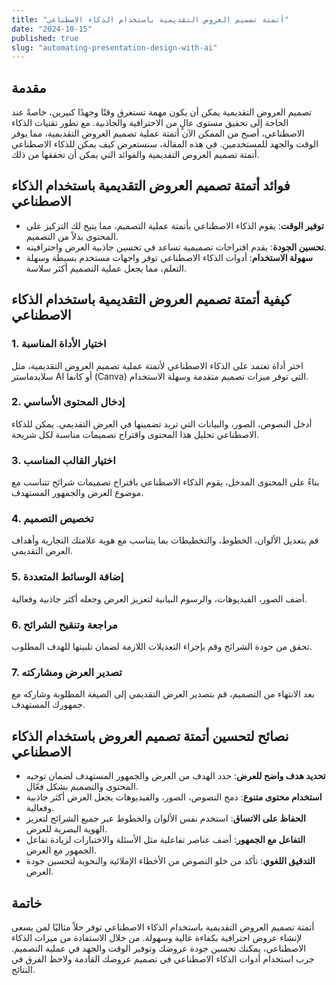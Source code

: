 ```yaml
---
title: "أتمتة تصميم العروض التقديمية باستخدام الذكاء الاصطناعي"
date: "2024-10-15"
published: true
slug: "automating-presentation-design-with-ai"
---
```


## مقدمة

تصميم العروض التقديمية يمكن أن يكون مهمة تستغرق وقتًا وجهدًا كبيرين، خاصةً عند الحاجة إلى تحقيق مستوى عالٍ من الاحترافية والجاذبية. مع تطور تقنيات الذكاء الاصطناعي، أصبح من الممكن الآن أتمتة عملية تصميم العروض التقديمية، مما يوفر الوقت والجهد للمستخدمين. في هذه المقالة، سنستعرض كيف يمكن للذكاء الاصطناعي أتمتة تصميم العروض التقديمية والفوائد التي يمكن أن تحققها من ذلك.

## فوائد أتمتة تصميم العروض التقديمية باستخدام الذكاء الاصطناعي

- **توفير الوقت**: يقوم الذكاء الاصطناعي بأتمتة عملية التصميم، مما يتيح لك التركيز على المحتوى بدلاً من التصميم.
- **تحسين الجودة**: يقدم اقتراحات تصميمية تساعد في تحسين جاذبية العرض واحترافيته.
- **سهولة الاستخدام**: أدوات الذكاء الاصطناعي توفر واجهات مستخدم بسيطة وسهلة التعلم، مما يجعل عملية التصميم أكثر سلاسة.

## كيفية أتمتة تصميم العروض التقديمية باستخدام الذكاء الاصطناعي

### 1. **اختيار الأداة المناسبة**

اختر أداة تعتمد على الذكاء الاصطناعي لأتمتة عملية تصميم العروض التقديمية، مثل سلايدماستر AI أو كانفا (Canva) التي توفر ميزات تصميم متقدمة وسهلة الاستخدام.

### 2. **إدخال المحتوى الأساسي**

أدخل النصوص، الصور، والبيانات التي تريد تضمينها في العرض التقديمي. يمكن للذكاء الاصطناعي تحليل هذا المحتوى واقتراح تصميمات مناسبة لكل شريحة.

### 3. **اختيار القالب المناسب**

بناءً على المحتوى المدخل، يقوم الذكاء الاصطناعي باقتراح تصميمات شرائح تتناسب مع موضوع العرض والجمهور المستهدف.

### 4. **تخصيص التصميم**

قم بتعديل الألوان، الخطوط، والتخطيطات بما يتناسب مع هوية علامتك التجارية وأهداف العرض التقديمي.

### 5. **إضافة الوسائط المتعددة**

أضف الصور، الفيديوهات، والرسوم البيانية لتعزيز العرض وجعله أكثر جاذبية وفعالية.

### 6. **مراجعة وتنقيح الشرائح**

تحقق من جودة الشرائح وقم بإجراء التعديلات اللازمة لضمان تلبيتها للهدف المطلوب.

### 7. **تصدير العرض ومشاركته**

بعد الانتهاء من التصميم، قم بتصدير العرض التقديمي إلى الصيغة المطلوبة وشاركه مع جمهورك المستهدف.

## نصائح لتحسين أتمتة تصميم العروض باستخدام الذكاء الاصطناعي

- **تحديد هدف واضح للعرض**: حدد الهدف من العرض والجمهور المستهدف لضمان توجيه المحتوى والتصميم بشكل فعّال.
- **استخدام محتوى متنوع**: دمج النصوص، الصور، والفيديوهات يجعل العرض أكثر جاذبية وفعالية.
- **الحفاظ على الاتساق**: استخدم نفس الألوان والخطوط عبر جميع الشرائح لتعزيز الهوية البصرية للعرض.
- **التفاعل مع الجمهور**: أضف عناصر تفاعلية مثل الأسئلة والاختبارات لزيادة تفاعل الجمهور مع العرض.
- **التدقيق اللغوي**: تأكد من خلو النصوص من الأخطاء الإملائية والنحوية لتحسين جودة العرض.

## خاتمة

أتمتة تصميم العروض التقديمية باستخدام الذكاء الاصطناعي توفر حلاً مثاليًا لمن يسعى لإنشاء عروض احترافية بكفاءة عالية وسهولة. من خلال الاستفادة من ميزات الذكاء الاصطناعي، يمكنك تحسين جودة عروضك وتوفير الوقت والجهد في عملية التصميم. جرب استخدام أدوات الذكاء الاصطناعي في تصميم عروضك القادمة ولاحظ الفرق في النتائج.
